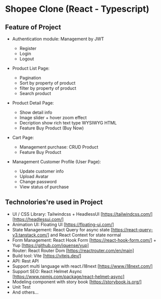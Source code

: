 # Shopee Clone (React - Typescript)

## Feature of Project

- Authentication module: Management by JWT

  - Register
  - Login
  - Logout

- Product List Page:

  - Pagination
  - Sort by property of product
  - filter by property of product
  - Search product

- Product Detail Page:

  - Show detail info
  - Image slider + hover zoom effect
  - Decription show rich text type WYSIWYG HTML
  - Feature Buy Product (Buy Now)

- Cart Page:

  - Management purchase: CRUD Product
  - Feature Buy Product

- Management Customer Profile (User Page):

  - Update customer info
  - Upload Avatar
  - Change password
  - View status of purchase

## Technolories're used in Project

- UI / CSS Library: Tailwindcss + HeadlessUI [https://tailwindcss.com/] [https://headlessui.com/]
- Animation UI: Floating UI [https://floating-ui.com/]
- State Management: React Query for async state [https://react-query-v3.tanstack.com/] and React Context for state normal
- Form Management: React Hook Form [https://react-hook-form.com/] + Yup [https://github.com/jquense/yup]
- Router: React Router Dom [https://reactrouter.com/en/main]
- Build tool: Vite [https://vitejs.dev/]
- API: Rest API
- Support multi language with react.i18next [https://www.i18next.com/]
- Support SEO: React Helmet Async [https://www.npmjs.com/package/react-helmet-async]
- Modeling component with story book [https://storybook.js.org/]
- Unit Test
- And others...
